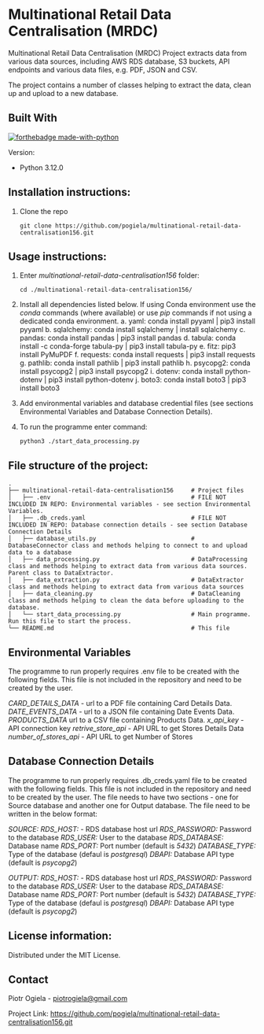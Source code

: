 # Multinational Retail Data Centralisation (MRDC)
Multinational Retail Data Centralisation (MRDC) Project extracts data from various data sources, including AWS RDS database, S3 buckets, API endpoints and various data files, e.g. PDF, JSON and CSV.

The project contains a number of classes helping to extract the data, clean up and upload to a new database.


## Built With

[![forthebadge made-with-python](http://ForTheBadge.com/images/badges/made-with-python.svg)](https://www.python.org/)

Version:
- Python 3.12.0

## Installation instructions:

1. Clone the repo
    ```
    git clone https://github.com/pogiela/multinational-retail-data-centralisation156.git
    ```

## Usage instructions:

1. Enter *multinational-retail-data-centralisation156* folder:
    ```
    cd ./multinational-retail-data-centralisation156/
    ```

2. Install all dependencies listed below. If using Conda environment use the *conda* commands (where available) or use *pip* commands if not using a dedicated conda environment.
    a. yaml: conda install pyyaml | pip3 install pyyaml
    b. sqlalchemy: conda install sqlalchemy | install sqlalchemy
    c. pandas: conda install pandas | pip3 install pandas
    d. tabula: conda install -c conda-forge tabula-py | pip3 install tabula-py
    e. fitz: pip3 install PyMuPDF
    f. requests: conda install requests | pip3 install requests
    g. pathlib: conda install pathlib | pip3 install pathlib
    h. psycopg2: conda install psycopg2 | pip3 install psycopg2
    i. dotenv: conda install python-dotenv | pip3 install python-dotenv
    j. boto3: conda install boto3 | pip3 install boto3

3. Add environmental variables and database credential files (see sections Environmental Variables and Database Connection Details).

4. To run the programme enter command:
    ```
    python3 ./start_data_processing.py 
    ```

## File structure of the project:
```
.
├── multinational-retail-data-centralisation156     # Project files
│   ├── .env                                        # FILE NOT INCLUDED IN REPO: Environmental variables - see section Environmental Variables.
│   ├── .db_creds.yaml                              # FILE NOT INCLUDED IN REPO: Database connection details - see section Database Connection Details
│   ├── database_utils.py                           # DatabaseConnector class and methods helping to connect to and upload data to a database
│   ├── data_processing.py                          # DataProcessing class and methods helping to extract data from various data sources. Parent class to DataExtractor.
│   ├── data_extraction.py                          # DataExtractor class and methods helping to extract data from various data sources
│   ├── data_cleaning.py                            # DataCleaning class and methods helping to clean the data before uploading to the database.
│   └── start_data_processing.py                    # Main programme. Run this file to start the process.
└── README.md                                       # This file
```

## Environmental Variables
The programme to run properly requires .env file to be created with the following fields. This file is not included in the repository and need to be created by the user.

*CARD_DETAILS_DATA* - url to a PDF file containing Card Details Data.
*DATE_EVENTS_DATA* - url to a JSON file containing Date Events Data.
*PRODUCTS_DATA* url to a CSV file containing Products Data.
*x_api_key* - API connection key
*retrive_store_api* - API URL to get Stores Details Data
*number_of_stores_api* - API URL to get Number of Stores

## Database Connection Details
The programme to run properly requires .db_creds.yaml file to be created with the following fields. This file is not included in the repository and need to be created by the user. The file needs to have two sections - one for Source database and another one for Output database. The file need to be written in the below format:

*SOURCE:*
    *RDS_HOST:* - RDS database host url
    *RDS_PASSWORD:* Password to the database
    *RDS_USER:* User to the database
    *RDS_DATABASE:* Database name
    *RDS_PORT:* Port number (default is *5432*)
    *DATABASE_TYPE:* Type of the database (defaul is *postgresql*)
    *DBAPI:* Database API type (default is *psycopg2*)

*OUTPUT:*
    *RDS_HOST:* - RDS database host url
    *RDS_PASSWORD:* Password to the database
    *RDS_USER:* User to the database
    *RDS_DATABASE:* Database name
    *RDS_PORT:* Port number (default is *5432*)
    *DATABASE_TYPE:* Type of the database (defaul is *postgresql*)
    *DBAPI:* Database API type (default is *psycopg2*)


## License information:
Distributed under the MIT License. 

## Contact
Piotr Ogiela - piotrogiela@gmail.com

Project Link: https://github.com/pogiela/multinational-retail-data-centralisation156.git

